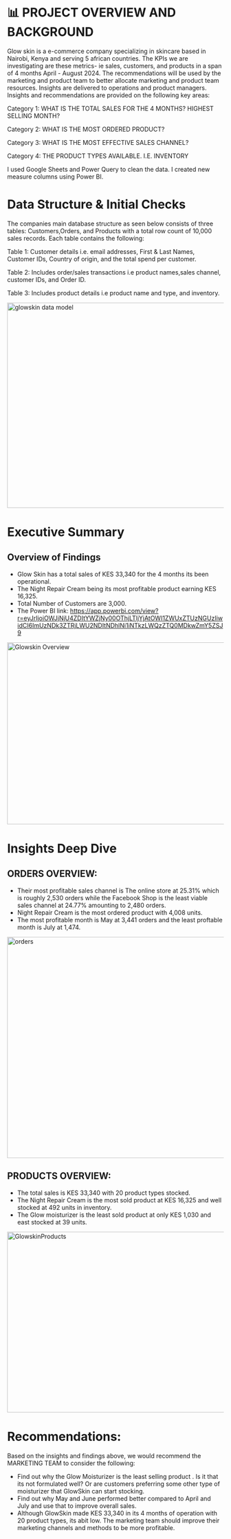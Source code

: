 # 📊 PROJECT OVERVIEW AND BACKGROUND

Glow skin is a e-commerce company specializing in skincare based in Nairobi, Kenya and serving 5 african countries.
The KPIs we are investigating are these metrics- ie sales, customers, and products in a span of 4 months April - August 2024.
The recommendations will be used by the marketing and product team to better allocate marketing and product team resources.
Insights are delivered to operations and product managers.
Insights and recommendations are provided on the following key areas:

Category 1: WHAT IS THE TOTAL SALES FOR THE 4 MONTHS? HIGHEST SELLING MONTH?

Category 2: WHAT IS THE MOST ORDERED PRODUCT?

Category 3: WHAT IS THE MOST EFFECTIVE SALES CHANNEL?

Category 4: THE PRODUCT TYPES AVAILABLE. I.E. INVENTORY

I used Google Sheets and Power Query to clean the data.
I created new measure columns using Power BI.

# Data Structure & Initial Checks

The companies main database structure as seen below consists of three tables: Customers,Orders, and Products with a total row count of 10,000 sales records. Each table contains the following:

Table 1: Customer details i.e. email addresses, First & Last Names, Customer IDs, Country of origin, and the total spend per customer.

Table 2: Includes order/sales transactions i.e product names,sales channel, customer IDs, and Order ID.

Table 3: Includes product details i.e product name and type, and inventory.


<img width="1010" height="476" alt="glowskin data model" src="https://github.com/user-attachments/assets/8c76ed0e-7d37-484b-8d80-1df7bb10fadd" />

# Executive Summary

## Overview of Findings
- Glow Skin has a total sales of KES 33,340 for the 4 months its been operational. 
- The Night Repair Cream being its most profitable product earning KES 16,325.
- Total Number of Customers are 3,000.
- The Power BI link: https://app.powerbi.com/view?r=eyJrIjoiOWJjNjU4ZDItYWZjNy00OThjLTljYjAtOWI1ZWUxZTUzNGUzIiwidCI6ImUzNDk3ZTRjLWU2NDItNDhlNi1iNTkzLWQzZTQ0MDkwZmY5ZSJ9


<img width="749" height="422" alt="Glowskin Overview" src="https://github.com/user-attachments/assets/cd02ea57-414e-41f9-a47b-76276b334609" />


# Insights Deep Dive

## ORDERS OVERVIEW:

- Their most profitable sales channel is  The online store at 25.31% which is roughly 2,530 orders while the Facebook Shop is the least viable sales channel at 24.77% amounting to 2,480 orders. 
- Night Repair Cream is the most ordered product with 4,008 units.
- The most profitable month is May at 3,441 orders and the least proftable month is July at 1,474.

  


<img width="910" height="513" alt="orders" src="https://github.com/user-attachments/assets/df3ec0ec-bccd-435d-9412-3fa3bf103d6c" />


## PRODUCTS OVERVIEW:

- The total sales is KES 33,340 with 20 product types stocked. 
- The Night Repair Cream is the most sold product at KES 16,325 and well stocked at 492 units in inventory. 
-  The Glow moisturizer is the least sold product at only KES 1,030 and east stocked at 39 units. 

<img width="747" height="419" alt="GlowskinProducts" src="https://github.com/user-attachments/assets/e4126098-ca7b-41b7-861b-d3cf62bb7851" />

# Recommendations:
Based on the insights and findings above, we would recommend the MARKETING TEAM to consider the following:

- Find out why the Glow Moisturizer is the least selling product . Is it that its not formulated well? Or are customers preferring some other type of moisturizer that GlowSkin can start stocking.
- Find out why May and June performed better compared to April and July and use that to improve overall sales.
- Although GlowSkin made KES 33,340 in its 4 months of operation with 20 product types, its abit low. The marketing team should improve their marketing channels and methods to be more profitable.




